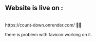 <h2>Website is live on :</h2>
<br/>
https://count-down.onrender.com/
🎉🎊

there is problem with favicon working on it.
